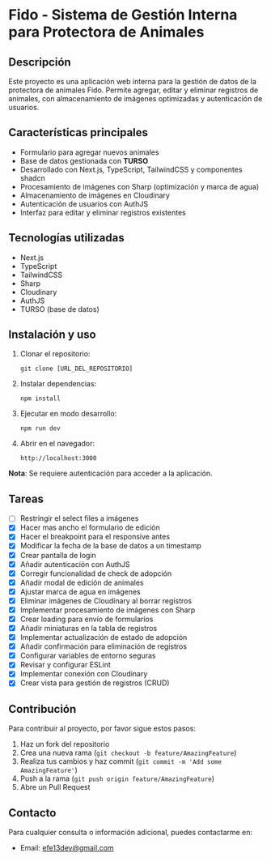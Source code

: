 # Fido - Sistema de Gestión Interna para Protectora de Animales

## Descripción

Este proyecto es una aplicación web interna para la gestión de datos de la protectora de animales Fido. Permite agregar, editar y eliminar registros de animales, con almacenamiento de imágenes optimizadas y autenticación de usuarios.

## Características principales

- Formulario para agregar nuevos animales
- Base de datos gestionada con **TURSO**
- Desarrollado con Next.js, TypeScript, TailwindCSS y componentes shadcn
- Procesamiento de imágenes con Sharp (optimización y marca de agua)
- Almacenamiento de imágenes en Cloudinary
- Autenticación de usuarios con AuthJS
- Interfaz para editar y eliminar registros existentes

## Tecnologías utilizadas

- Next.js
- TypeScript
- TailwindCSS
- Sharp
- Cloudinary
- AuthJS
- TURSO (base de datos)

## Instalación y uso

1. Clonar el repositorio:
   ```
   git clone [URL_DEL_REPOSITORIO]
   ```
2. Instalar dependencias:
   ```
   npm install
   ```
3. Ejecutar en modo desarrollo:
   ```
   npm run dev
   ```
4. Abrir en el navegador:
   ```
   http://localhost:3000
   ```

**Nota**: Se requiere autenticación para acceder a la aplicación.

## Tareas

- [ ] Restringir el select files a imágenes
- [x] Hacer mas ancho el formulario de edición
- [x] Hacer el breakpoint para el responsive antes
- [x] Modificar la fecha de la base de datos a un timestamp
- [x] Crear pantalla de login
- [x] Añadir autenticación con AuthJS
- [x] Corregir funcionalidad de check de adopción
- [x] Añadir modal de edición de animales
- [x] Ajustar marca de agua en imágenes
- [x] Eliminar imágenes de Cloudinary al borrar registros
- [x] Implementar procesamiento de imágenes con Sharp
- [x] Crear loading para envío de formularios
- [x] Añadir miniaturas en la tabla de registros
- [x] Implementar actualización de estado de adopción
- [x] Añadir confirmación para eliminación de registros
- [x] Configurar variables de entorno seguras
- [x] Revisar y configurar ESLint
- [x] Implementar conexión con Cloudinary
- [x] Crear vista para gestión de registros (CRUD)

## Contribución

Para contribuir al proyecto, por favor sigue estos pasos:

1. Haz un fork del repositorio
2. Crea una nueva rama (`git checkout -b feature/AmazingFeature`)
3. Realiza tus cambios y haz commit (`git commit -m 'Add some AmazingFeature'`)
4. Push a la rama (`git push origin feature/AmazingFeature`)
5. Abre un Pull Request

## Contacto

Para cualquier consulta o información adicional, puedes contactarme en:

- Email: efe13dev@gmail.com
